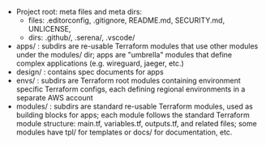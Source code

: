 - Project root: meta files and meta dirs:
  - files: .editorconfig, .gitignore, README.md, SECURITY.md, UNLICENSE,
  - dirs: .github/, .serena/, .vscode/
- apps/ : subdirs are re-usable Terraform modules that use other modules under the modules/ dir; apps are "umbrella" modules that define complex applications (e.g. wireguard, jaeger, etc.)
- design/ : contains spec documents for apps
- envs/ : subdirs are Terraform root modules containing environment specific Terraform configs, each defining regional environments in a separate AWS account
- modules/ : subdirs are standard re-usable Terraform modules, used as building blocks for apps; each module follows the standard Terraform module structure: main.tf, variables.tf, outputs.tf, and related files; some modules have tpl/ for templates or docs/ for documentation, etc.
